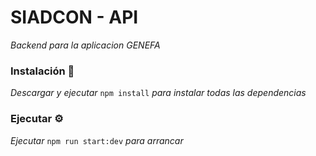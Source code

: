 # SIADCON - API
_Backend para la aplicacion GENEFA_

### Instalación 🔧
_Descargar y ejecutar_ `npm install` _para instalar todas las dependencias_

### Ejecutar ⚙️
_Ejecutar_ `npm run start:dev` _para arrancar_
